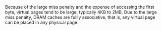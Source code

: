 
Because of the large miss penalty and the expense of accessing the first byte, virtual pages tend to be large, typically 4KB to 2MB. Due to the large miss penalty, DRAM caches are fullly associative, that is, any virtual page can be placed in any physical page.


